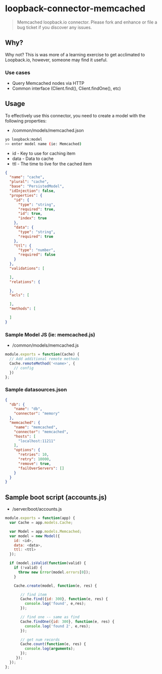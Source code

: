 # loopback-connector-memcached

> Memcached loopback.io connector. Please fork and enhance or file a bug ticket if you discover any issues.

## Why?
Why not? This is was more of a learning exercise to get acclimated to Loopback.io, however, someone may find it useful.

### Use cases
- Query Memcached nodes via HTTP
- Common interface (Client.find(), Client.findOne(), etc)

## Usage
To effectively use this connector, you need to create a model with the following properties:

- /common/models/memcached.json

```bash
yo loopback:model
>> enter model name (ie: Memcached)
```

* id - Key to use for caching item
* data - Data to cache
* ttl - The time to live for the cached item

```json
{
  "name": "cache",
  "plural": "cache",
  "base": "PersistedModel",
  "idInjection": false,
  "properties": {
    "id": {
      "type": "string",
      "required": true,
      "id": true,
      "index": true
    },
    "data": {
      "type": "string",
      "required": true
    },
    "ttl": {
      "type": "number",
      "required": false
    }
  },
  "validations": [

  ],
  "relations": {

  },
  "acls": [

  ],
  "methods": [

  ]
}
```

### Sample Model JS (ie: memcached.js)

- /common/models/memcached.js

```javascript
module.exports = function(Cache) {
  // Add additional remote methods
  Cache.remoteMethod('<name>', {
    // config
  })
};
```

### Sample datasources.json
```json
{
  "db": {
    "name": "db",
    "connector": "memory"
  },
  "memcached": {
    "name": "memcached",
    "connector": "memcached",
    "hosts": [
      "localhost:11211"
    ],
    "options": {
      "retries": 10,
      "retry": 10000,
      "remove": true,
      "failOverServers": []
    }
  }
}
```

## Sample boot script (accounts.js) 
- /server/boot/accounts.js

```javascript
module.exports = function(app) {
  var Cache = app.models.Cache;

  var Model = app.models.Memcached;
  var model = new Model({
    id: <id>,
    data: <data>,
    ttl: <ttl>
  });

  if (model.isValid(function(valid) {
    if (!valid) {
      throw new Error(model.errors[0]);
    }

    Cache.create(model, function(e, res) {

       // find item
       Cache.find({id: 300}, function(e, res) {
         console.log('found', e,res);
       });

       // find one -- same as find
       Cache.findOne({id: 300}, function(e, res) {
         console.log('found 2', e,res);
       });

       // get num records
       Cache.count(function(e, res) {
         console.log(arguments);
       });
     });
  });
};
```